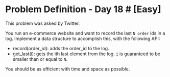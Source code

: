 # Problem Definition - Day 18 # [Easy]

This problem was asked by Twitter.

You run an e-commerce website and want to record the last `N order` ids in a log. Implement a data structure to accomplish this, with the following API:

 - record(order_id): adds the order_id to the log.
 - get_last(i): gets the ith last element from the log. `i` is guaranteed to be smaller than or equal to `N`.

You should be as efficient with time and space as possible. 
